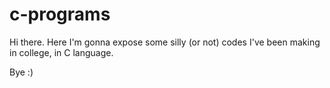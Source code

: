 # c-programs

Hi there. Here I'm gonna expose some silly (or not) codes I've been making in college, in C language.

Bye :)
